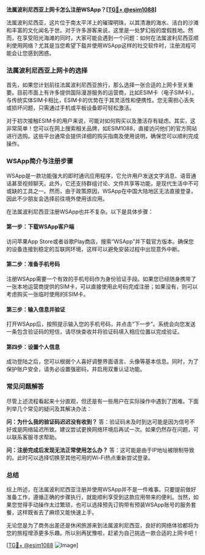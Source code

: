 **法属波利尼西亚上网卡怎么注册WSApp？[[TG💪+ @esim1088](https://t.me/s/esim1088)]**

法属波利尼西亚，这片位于南太平洋上的璀璨明珠，以其清澈的海水、洁白的沙滩和丰富的文化闻名于世。对于许多游客来说，这里是一处梦幻般的度假胜地。然而，在享受阳光海滩的同时，大家可能会遇到一个问题：如何在法属波利尼西亚顺利使用网络？尤其是当您希望下载并使用WSApp这样的社交软件时，注册流程可能会让您感到困惑。

### 法属波利尼西亚上网卡的选择

首先，如果您计划前往法属波利尼西亚旅行，那么选择一张合适的上网卡至关重要。目前市面上有许多提供国际漫游服务的运营商，比如ESIM卡（电子SIM卡）。与传统实体SIM卡相比，ESIM卡的优势在于其灵活性和便携性。您无需担心丢失或损坏问题，只需通过手机或平板设备即可轻松激活。

对于初次接触ESIM卡的用户来说，可能对如何购买以及激活存有疑虑。其实，这非常简单！您可以在网上搜索相关品牌，如ESIM1088，直接访问他们的官方网站进行选购。这些平台通常会提供详细的购买指南及使用说明，确保您可以顺利完成操作。

### WSApp简介与注册步骤

WSApp是一款功能强大的即时通讯应用程序，它允许用户发送文字消息、语音通话甚至视频聊天。此外，它还支持群组讨论、文件共享等功能，是现代生活中不可或缺的工具之一。然而，由于政策原因，WSApp在中国大陆地区无法直接登录，因此不少朋友会选择前往境外使用该应用。

在法属波利尼西亚注册WSApp也并不复杂。以下是具体步骤：

#### 第一步：下载WSApp客户端
访问苹果App Store或者谷歌Play商店，搜索“WSApp”并下载官方版本。确保您的设备连接到稳定的互联网环境，这样可以避免安装过程中出现意外中断。

#### 第二步：准备手机号码
注册WSApp需要一个有效的手机号码作为身份验证手段。如果您已经随身携带了一张本地运营商提供的SIM卡，可以直接使用此号码完成注册；如果没有，则可以考虑购买一张临时使用的ESIM卡。

#### 第三步：输入信息并验证
打开WSApp后，按照提示输入您的手机号码，并点击“下一步”。系统会向您发送一条包含验证码的短信，请尽快查收并将验证码填入相应位置以完成验证。

#### 第四步：设置个人信息
成功登陆之后，您可以根据个人喜好调整界面语言、头像等基本信息。同时，为了保护账户安全，请务必设置强密码，并启用双重认证功能。

### 常见问题解答

尽管上述流程看起来十分直观，但还是有一些用户在实际操作中遇到了困难。下面列举几个常见的疑问及其解决办法：

**问：为什么我的验证码迟迟没有收到？**
答：验证码未及时到达可能是因为信号不好或是网络延迟所致。建议尝试更换网络环境后再试一次。如果仍然存在问题，可以联系客服寻求帮助。

**问：注册完成后发现无法正常使用怎么办？**
答：这可能是由于IP地址被限制导致的。此时可以选择切换至其他可用的Wi-Fi热点重新尝试登录。

### 总结

综上所述，在法属波利尼西亚注册并使用WSApp并不是一件难事。只要提前做好准备工作，遵循正确的步骤执行，就能顺利享受到这款应用带来的便利。当然，如果您觉得手动操作太过繁琐，也可以选择预先订购带有预装WSApp账号的服务套餐，这样既省去了麻烦又能快速上手。

无论您是为了商务出差还是休闲旅游来到法属波利尼西亚，良好的网络体验都将为您的旅程增添更多乐趣。所以别再犹豫啦，赶紧为自己挑选一款合适的上网卡吧！

[[TG💪+ @esim1088](https://t.me/s/esim1088) ![Image](https://i.postimg.cc/4NQfJmqS/Snipaste-2025-05-13-00-14-12.png)]